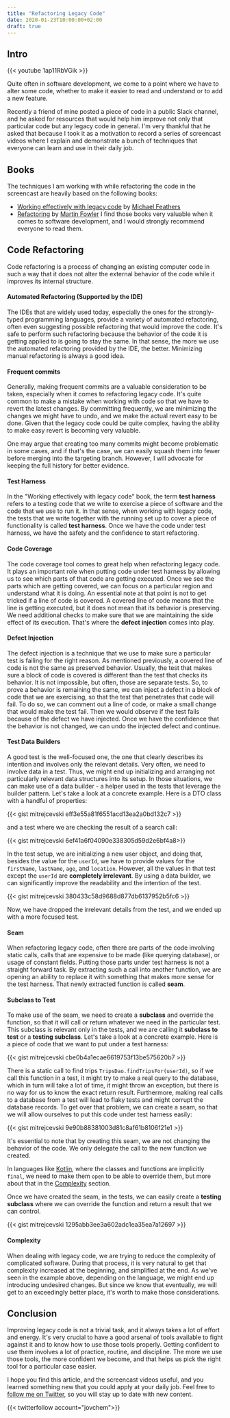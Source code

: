 ```yaml
---
title: "Refactoring Legacy Code"
date: 2020-01-23T10:00:00+02:00
draft: true
---
```


## Intro

{{< youtube 1ap11RbVGik >}}

Quite often in software development, we come to a point where we have to alter some code, whether to make it easier to read and understand or to add a new feature.

Recently a friend of mine posted a piece of code in a public Slack channel, and he asked for resources that would help him improve not only that particular code but any legacy code in general. I'm very thankful that he asked that because I took it as a motivation to record a series of screencast videos where I explain and demonstrate a bunch of techniques that everyone can learn and use in their daily job.

## Books
The techniques I am working with while refactoring the code in the screencast are heavily based on the following books:
 - [Working effectively with legacy code]("https://bit.ly/2R8lkVM") by [Michael Feathers]("https://twitter.com/mfeathers")
 - [Refactoring]("https://amzn.to/2ucyGaB") by [Martin Fowler]("https://twitter.com/martinfowler")
I find those books very valuable when it comes to software development, and I would strongly recommend everyone to read them.

## Code Refactoring
Code refactoring is a process of changing an existing computer code in such a way that it does not alter the external behavior of the code while it improves its internal structure.

#### Automated Refactoring (Supported by the IDE)
The IDEs that are widely used today, especially the ones for the strongly-typed programming languages, provide a variety of automated refactoring, often even suggesting possible refactoring that would improve the code. It's safe to perform such refactoring because the behavior of the code it is getting applied to is going to stay the same. In that sense, the more we use the automated refactoring provided by the IDE, the better. Minimizing manual refactoring is always a good idea.

#### Frequent commits
Generally, making frequent commits are a valuable consideration to be taken, especially when it comes to refactoring legacy code. It's quite common to make a mistake when working with code so that we have to revert the latest changes. By committing frequently, we are minimizing the changes we might have to undo, and we make the actual revert easy to be done. Given that the legacy code could be quite complex, having the ability to make easy revert is becoming very valuable.

One may argue that creating too many commits might become problematic in some cases, and if that's the case, we can easily squash them into fewer before merging into the targeting branch. However, I will advocate for keeping the full history for better evidence.

#### Test Harness
In the "Working effectively with legacy code" book, the term **test harness** refers to a testing code that we write to exercise a piece of software and the code that we use to run it. In that sense, when working with legacy code, the tests that we write together with the running set up to cover a piece of functionality is called **test harness**. Once we have the code under test harness, we have the safety and the confidence to start refactoring.

#### Code Coverage
The code coverage tool comes to great help when refactoring legacy code. It plays an important role when putting code under test harness by allowing us to see which parts of that code are getting executed. Once we see the parts which are getting covered, we can focus on a particular region and understand what it is doing. An essential note at that point is not to get tricked if a line of code is covered. A covered line of code means that the line is getting executed, but it does not mean that its behavior is preserving. We need additional checks to make sure that we are maintaining the side effect of its execution. That's where the **defect injection** comes into play.

#### Defect Injection
The defect injection is a technique that we use to make sure a particular test is failing for the right reason. As mentioned previously, a covered line of code is not the same as preserved behavior. Usually, the test that makes sure a block of code is covered is different than the test that checks its behavior. It is not impossible, but often, those are separate tests. So, to prove a behavior is remaining the same, we can inject a defect in a block of code that we are exercising, so that the test that penetrates that code will fail. To do so, we can comment out a line of code, or make a small change that would make the test fail. Then we would observe if the test fails because of the defect we have injected. Once we have the confidence that the behavior is not changed, we can undo the injected defect and continue.

#### Test Data Builders
A good test is the well-focused one, the one that clearly describes its intention and involves only the relevant details. Very often, we need to involve data in a test. Thus, we might end up initializing and arranging not particularly relevant data structures into its setup. In those situations, we can make use of a data builder - a helper used in the tests that leverage the builder pattern. Let's take a look at a concrete example. Here is a DTO class with a handful of properties:

{{< gist mitrejcevski eff3e55a81f6551acd13ea2a0bd132c7 >}}

and a test where we are checking the result of a search call:

{{< gist mitrejcevski 6ef41a6f04090e338305d59d2e6bf4a8>}}

In the test setup, we are initializing a new user object, and doing that, besides the value for the `userId`, we have to provide values for the `firstName`, `lastName`, `age`, and `location`. However, all the values in that test except the `userId` are **completely irrelevant**. By using a data builder, we can significantly improve the readability and the intention of the test.

{{< gist mitrejcevski 380433c58d9688d877db6137952b5fc6 >}}

Now, we have dropped the irrelevant details from the test, and we ended up with a more focused test.

#### Seam
When refactoring legacy code, often there are parts of the code involving static calls, calls that are expensive to be made (like querying database), or usage of constant fields. Putting those parts under test harness is not a straight forward task. By extracting such a call into another function, we are opening an ability to replace it with something that makes more sense for the test harness. That newly extracted function is called **seam**.

#### Subclass to Test
To make use of the seam, we need to create a **subclass** and override the function, so that it will call or return whatever we need in the particular test. This subclass is relevant only in the tests, and we are calling it **subclass to test** or a **testing subclass**. Let's take a look at a concrete example. Here is a piece of code that we want to put under a test harness:

{{< gist mitrejcevski cbe0b4a1ecae6619753f13be575620b7 >}}

There is a static call to find trips `TripsDao.findTripsFor(userId)`, so if we call this function in a test, it might try to make a real query to the database, which in turn will take a lot of time, it might throw an exception, but there is no way for us to know the exact return result. Furthermore, making real calls to a database from a test will lead to flaky tests and might corrupt the database records. To get over that problem, we can create a seam, so that we will allow ourselves to put this code under test harness easily:

{{< gist mitrejcevski 9e90b88381003d81c8af61b8106f21e1 >}}

It's essential to note that by creating this seam, we are not changing the behavior of the code. We only delegate the call to the new function we created.

In languages like [Kotlin]("https://kotlinlang.org/"), where the classes and functions are implicitly `final`, we need to make them `open` to be able to override them, but more about that in the [Complexity](#complexity) section.

Once we have created the seam, in the tests, we can easily create a **testing subclass** where we can override the function and return a result that we can control.

{{< gist mitrejcevski 1295abb3ee3a602adc1ea35ea7a12697 >}}

#### Complexity
When dealing with legacy code, we are trying to reduce the complexity of complicated software. During that process, it is very natural to get that complexity increased at the beginning, and simplified at the end. As we've seen in the example above, depending on the language, we might end up introducing undesired changes. But since we know that eventually, we will get to an exceedingly better place, it's worth to make those considerations.

## Conclusion
Improving legacy code is not a trivial task, and it always takes a lot of effort and energy. It's very crucial to have a good arsenal of tools available to fight against it and to know how to use those tools properly. Getting confident to use them involves a lot of practice, routine, and discipline. The more we use those tools, the more confident we become, and that helps us pick the right tool for a particular case easier.

I hope you find this article, and the screencast videos useful, and you learned something new that you could apply at your daily job. Feel free to [follow me on Twitter](https://twitter.com/jovchem), so you will stay up to date with new content.

{{< twitterfollow account="jovchem">}}
